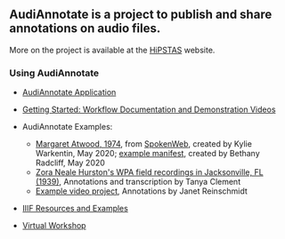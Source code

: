 ## AudiAnnotate is a project to publish and share annotations on audio files. 
More on the project is available at the [HiPSTAS](http://hipstas.org/audiannotate/) website.

### Using AudiAnnotate 
* [AudiAnnotate Application](http://audiannotate.brumfieldlabs.com/)
* [Getting Started: Workflow Documentation and Demonstration Videos](workflow.md) 
* AudiAnnotate Examples: 
  * [Margaret Atwood, 1974](https://kywark.github.io/link-tests/margaret-atwood-1974/), from [SpokenWeb](https://montreal.spokenweb.ca/sgw-poetry-readings/margaret-atwood-at-sgwu/), created by Kylie Warkentin, May 2020; [example manifest](https://github.com/bethanycayeradcliff/margaret-atwood-spokenweb/blob/gh-pages/_data/margaret-atwood-at-sgwu-1974/manifest.json), created by Bethany Radcliff, May 2020
  * [Zora Neale Hurston's WPA field recordings in Jacksonville, FL (1939)](https://tanyaclement.github.io/znh_jacksonville_1939/t86-243/#?c=&m=&s=&cv=), Annotations and transcription by Tanya Clement
  * [Example video project](https://benwbrum.github.io/mp4/camille-test/#?c=&m=&s=&cv=), Annotations by Janet Reinschmidt

* [IIIF Resources and Examples](resources.md)
* [Virtual Workshop](workshop.md)
